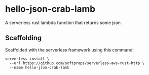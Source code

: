 # hello-json-crab-lamb
A serverless rust lambda function that returns some json.

## Scaffolding

Scaffolded with the serverless framework using this command:
```
serverless install \
  --url https://github.com/softprops/serverless-aws-rust-http \
  --name hello-json-crab-lamb
```

